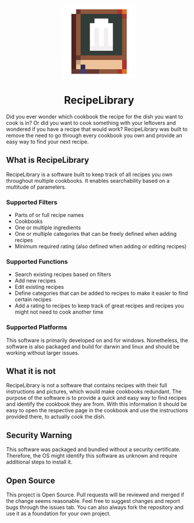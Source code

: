 <p align="center">
<img src="/assets/RecipeLibraryIcon.png" alt="Logo" width="200" height="200"/>
</p>

<div align="center">

# RecipeLibrary

</div>

Did you ever wonder which cookbook the recipe for the dish you want to cook is in?
Or did you want to cook something with your leftovers and wondered if you have a recipe that would work?
RecipeLibrary was built to remove the need to go through every cookbook you own and provide an easy way to find your next recipe.

## What is RecipeLibrary

RecipeLibrary is a software built to keep track of all recipes you own throughout multiple cookbooks.
It enables searchability based on a multitude of parameters.

### Supported Filters

- Parts of or full recipe names
- Cookbooks
- One or multiple ingredients
- One or multiple categories that can be freely defined when adding recipes
- Minimum required rating (also defined when adding or editing recipes)

### Supported Functions

- Search existing recipes based on filters
- Add new recipes
- Edit existing recipes
- Define categories that can be added to recipes to make it easier to find certain recipes
- Add a rating to recipes to keep track of great recipes and recipes you might not need to cook another time

### Supported Platforms

This software is primarily developed on and for windows.
Nonetheless, the software is also packaged and build for darwin and linux and should be working without larger issues.

## What it is not

RecipeLibrary is not a software that contains recipes with their full instructions and pictures, which would make cookbooks redundant.
The purpose of the software is to provide a quick and easy way to find recipes and identify the cookbook they are from.
With this information it should be easy to open the respective page in the cookbook and use the instructions provided there, to actually cook the dish.

## Security Warning

This software was packaged and bundled without a security certificate.
Therefore, the OS might identify this software as unknown and require additional steps to install it.

## Open Source

This project is Open Source.
Pull requests will be reviewed and merged if the change seems reasonable.
Feel free to suggest changes and report bugs through the issues tab.
You can also always fork the repository and use it as a foundation for your own project.
